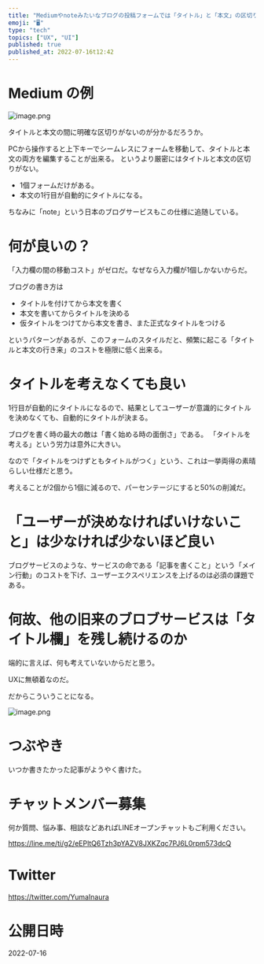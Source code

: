 ```yaml
---
title: "Mediumやnoteみたいなブログの投稿フォームでは「タイトル」と「本文」の区切りがないのがモダンやで"
emoji: "🖥"
type: "tech"
topics: ["UX", "UI"]
published: true
published_at: 2022-07-16t12:42
---
```


# Medium の例

![image.png](https://qiita-image-store.s3.ap-northeast-1.amazonaws.com/0/89618/75ed34e1-dc4b-c735-3b77-05183c674043.png)

タイトルと本文の間に明確な区切りがないのが分かるだろうか。

PCから操作すると上下キーでシームレスにフォームを移動して、タイトルと本文の両方を編集することが出来る。
というより厳密にはタイトルと本文の区切りがない。

- 1個フォームだけがある。
- 本文の1行目が自動的にタイトルになる。

ちなみに「note」という日本のブログサービスもこの仕様に追随している。

# 何が良いの？

「入力欄の間の移動コスト」がゼロだ。なぜなら入力欄が1個しかないからだ。

ブログの書き方は

- タイトルを付けてから本文を書く
- 本文を書いてからタイトルを決める
- 仮タイトルをつけてから本文を書き、また正式なタイトルをつける

というパターンがあるが、このフォームのスタイルだと、頻繁に起こる「タイトルと本文の行き来」のコストを極限に低く出来る。

# タイトルを考えなくても良い

1行目が自動的にタイトルになるので、結果としてユーザーが意識的にタイトルを決めなくても、自動的にタイトルが決まる。

ブログを書く時の最大の敵は「書く始める時の面倒さ」である。
「タイトルを考える」という労力は意外に大きい。

なので「タイトルをつけずともタイトルがつく」という、これは一挙両得の素晴らしい仕様だと思う。

考えることが2個から1個に減るので、パーセンテージにすると50%の削減だ。

# 「ユーザーが決めなければいけないこと」は少なければ少ないほど良い

ブログサービスのような、サービスの命である「記事を書くこと」という「メイン行動」のコストを下げ、ユーザーエクスペリエンスを上げるのは必須の課題である。

# 何故、他の旧来のブロブサービスは「タイトル欄」を残し続けるのか

端的に言えば、何も考えていないからだと思う。

UXに無頓着なのだ。

だからこういうことになる。

![image.png](https://qiita-image-store.s3.ap-northeast-1.amazonaws.com/0/89618/78ef0f32-f597-e182-7a58-7226d5b9457a.png)



# つぶやき

いつか書きたかった記事がようやく書けた。

<!-- Update From Qiita API -->

# チャットメンバー募集


何か質問、悩み事、相談などあればLINEオープンチャットもご利用ください。

https://line.me/ti/g2/eEPltQ6Tzh3pYAZV8JXKZqc7PJ6L0rpm573dcQ





# Twitter


https://twitter.com/YumaInaura


<!-- Update From Qiita API -->



# 公開日時

2022-07-16
